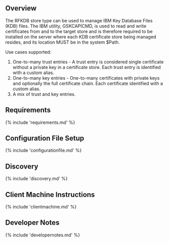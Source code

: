 ## Overview

The RFKDB store type can be used to manage IBM Key Database Files (KDB) files.  The IBM utility, GSKCAPICMD, is used to read and write certificates from and to the target store and is therefore required to be installed on the server where each KDB certificate store being managed resides, and its location MUST be in the system $Path.

Use cases supported:
1. One-to-many trust entries - A trust entry is considered single certificate without a private key in a certificate store.  Each trust entry is identified with a custom alias.
2. One-to-many key entries - One-to-many certificates with private keys and optionally the full certificate chain.  Each certificate identified with a custom alias.
3. A mix of trust and key entries.

## Requirements

{% include 'requirements.md' %}

## Configuration File Setup

{% include 'configurationfile.md' %}

## Discovery

{% include 'discovery.md' %}

## Client Machine Instructions

{% include 'clientmachine.md' %}

## Developer Notes

{% include 'developernotes.md' %}

